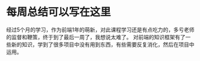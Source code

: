 # 每周总结可以写在这里

经过5个月的学习，作为前端1年的萌新，对此课程学习还是有点吃力的，多亏老师的监督和鞭策，终于到了最后一周了，我想说太难了。
 对前端的知识框架有了一些新的知识，学到了很多项目中没有用到东西，有些需要反复消化，然后在项目中运用。